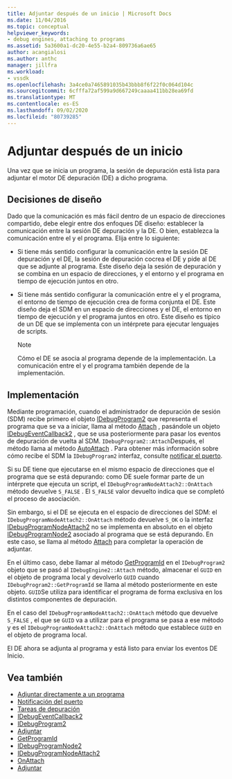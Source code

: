 ```yaml
---
title: Adjuntar después de un inicio | Microsoft Docs
ms.date: 11/04/2016
ms.topic: conceptual
helpviewer_keywords:
- debug engines, attaching to programs
ms.assetid: 5a3600a1-dc20-4e55-b2a4-809736a6ae65
author: acangialosi
ms.author: anthc
manager: jillfra
ms.workload:
- vssdk
ms.openlocfilehash: 3a4ce0a7465891035b43bbb8f6f22f0c064d104c
ms.sourcegitcommit: 6cfffa72af599a9d667249caaaa411bb28ea69fd
ms.translationtype: MT
ms.contentlocale: es-ES
ms.lasthandoff: 09/02/2020
ms.locfileid: "80739285"
---
```

# <a name="attach-after-a-launch"></a>Adjuntar después de un inicio
Una vez que se inicia un programa, la sesión de depuración está lista para adjuntar el motor DE depuración (DE) a dicho programa.

## <a name="design-decisions"></a>Decisiones de diseño
 Dado que la comunicación es más fácil dentro de un espacio de direcciones compartido, debe elegir entre dos enfoques DE diseño: establecer la comunicación entre la sesión DE depuración y la DE. O bien, establezca la comunicación entre el y el programa. Elija entre lo siguiente:

- Si tiene más sentido configurar la comunicación entre la sesión DE depuración y el DE, la sesión de depuración cocrea el DE y pide al DE que se adjunte al programa. Este diseño deja la sesión de depuración y se combina en un espacio de direcciones, y el entorno y el programa en tiempo de ejecución juntos en otro.

- Si tiene más sentido configurar la comunicación entre el y el programa, el entorno de tiempo de ejecución crea de forma conjunta el DE. Este diseño deja el SDM en un espacio de direcciones y el DE, el entorno en tiempo de ejecución y el programa juntos en otro. Este diseño es típico de un DE que se implementa con un intérprete para ejecutar lenguajes de scripts.

    > [!NOTE]
    > Cómo el DE se asocia al programa depende de la implementación. La comunicación entre el y el programa también depende de la implementación.

## <a name="implementation"></a>Implementación
 Mediante programación, cuando el administrador de depuración de sesión (SDM) recibe primero el objeto [IDebugProgram2](../../extensibility/debugger/reference/idebugprogram2.md) que representa el programa que se va a iniciar, llama al método [Attach](../../extensibility/debugger/reference/idebugprogram2-attach.md) , pasándole un objeto [IDebugEventCallback2](../../extensibility/debugger/reference/idebugeventcallback2.md) , que se usa posteriormente para pasar los eventos de depuración de vuelta al SDM. `IDebugProgram2::Attach`Después, el método llama al método [AutoAttach](../../extensibility/debugger/reference/idebugprogramnodeattach2-onattach.md) . Para obtener más información sobre cómo recibe el SDM la `IDebugProgram2` interfaz, consulte [notificar el puerto](../../extensibility/debugger/notifying-the-port.md).

 Si su DE tiene que ejecutarse en el mismo espacio de direcciones que el programa que se está depurando: como DE suele formar parte de un intérprete que ejecuta un script, el `IDebugProgramNodeAttach2::OnAttach` método devuelve `S_FALSE` . El `S_FALSE` valor devuelto indica que se completó el proceso de asociación.

 Sin embargo, si el DE se ejecuta en el espacio de direcciones del SDM: el `IDebugProgramNodeAttach2::OnAttach` método devuelve `S_OK` o la interfaz [IDebugProgramNodeAttach2](../../extensibility/debugger/reference/idebugprogramnodeattach2.md) no se implementa en absoluto en el objeto [IDebugProgramNode2](../../extensibility/debugger/reference/idebugprogramnode2.md) asociado al programa que se está depurando. En este caso, se llama al método [Attach](../../extensibility/debugger/reference/idebugengine2-attach.md) para completar la operación de adjuntar.

 En el último caso, debe llamar al método [GetProgramId](../../extensibility/debugger/reference/idebugprogram2-getprogramid.md) en el `IDebugProgram2` objeto que se pasó al `IDebugEngine2::Attach` método, almacenar el `GUID` en el objeto de programa local y devolverlo `GUID` cuando `IDebugProgram2::GetProgramId` se llama al método posteriormente en este objeto. `GUID`Se utiliza para identificar el programa de forma exclusiva en los distintos componentes de depuración.

 En el caso del `IDebugProgramNodeAttach2::OnAttach` método que devuelve `S_FALSE` , el que se `GUID` va a utilizar para el programa se pasa a ese método y es el `IDebugProgramNodeAttach2::OnAttach` método que establece `GUID` en el objeto de programa local.

 El DE ahora se adjunta al programa y está listo para enviar los eventos DE Inicio.

## <a name="see-also"></a>Vea también
- [Adjuntar directamente a un programa](../../extensibility/debugger/attaching-directly-to-a-program.md)
- [Notificación del puerto](../../extensibility/debugger/notifying-the-port.md)
- [Tareas de depuración](../../extensibility/debugger/debugging-tasks.md)
- [IDebugEventCallback2](../../extensibility/debugger/reference/idebugeventcallback2.md)
- [IDebugProgram2](../../extensibility/debugger/reference/idebugprogram2.md)
- [Adjuntar](../../extensibility/debugger/reference/idebugprogram2-attach.md)
- [GetProgramId](../../extensibility/debugger/reference/idebugprogram2-getprogramid.md)
- [IDebugProgramNode2](../../extensibility/debugger/reference/idebugprogramnode2.md)
- [IDebugProgramNodeAttach2](../../extensibility/debugger/reference/idebugprogramnodeattach2.md)
- [OnAttach](../../extensibility/debugger/reference/idebugprogramnodeattach2-onattach.md)
- [Adjuntar](../../extensibility/debugger/reference/idebugengine2-attach.md)
